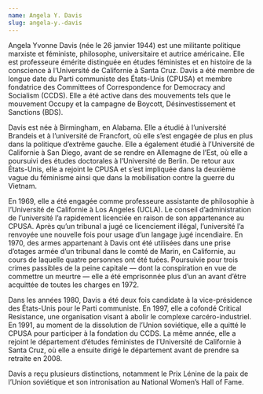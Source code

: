 ```yaml
---
name: Angela Y. Davis
slug: angela-y.-davis
---
```


Angela Yvonne Davis (née le 26 janvier 1944) est une militante politique marxiste et féministe, philosophe, universitaire et autrice américaine. Elle est professeure émérite distinguée en études féministes et en histoire de la conscience à l’Université de Californie à Santa Cruz. Davis a été membre de longue date du Parti communiste des États-Unis (CPUSA) et membre fondatrice des Committees of Correspondence for Democracy and Socialism (CCDS). Elle a été active dans des mouvements tels que le mouvement Occupy et la campagne de Boycott, Désinvestissement et Sanctions (BDS).

Davis est née à Birmingham, en Alabama. Elle a étudié à l’université Brandeis et à l’université de Francfort, où elle s’est engagée de plus en plus dans la politique d’extrême gauche. Elle a également étudié à l’Université de Californie à San Diego, avant de se rendre en Allemagne de l’Est, où elle a poursuivi des études doctorales à l’Université de Berlin. De retour aux États-Unis, elle a rejoint le CPUSA et s’est impliquée dans la deuxième vague du féminisme ainsi que dans la mobilisation contre la guerre du Vietnam.

En 1969, elle a été engagée comme professeure assistante de philosophie à l’Université de Californie à Los Angeles (UCLA). Le conseil d’administration de l’université l’a rapidement licenciée en raison de son appartenance au CPUSA. Après qu’un tribunal a jugé ce licenciement illégal, l’université l’a renvoyée une nouvelle fois pour usage d’un langage jugé incendiaire. En 1970, des armes appartenant à Davis ont été utilisées dans une prise d’otages armée d’un tribunal dans le comté de Marin, en Californie, au cours de laquelle quatre personnes ont été tuées. Poursuivie pour trois crimes passibles de la peine capitale — dont la conspiration en vue de commettre un meurtre — elle a été emprisonnée plus d’un an avant d’être acquittée de toutes les charges en 1972.

Dans les années 1980, Davis a été deux fois candidate à la vice-présidence des États-Unis pour le Parti communiste. En 1997, elle a cofondé Critical Resistance, une organisation visant à abolir le complexe carcéro-industriel. En 1991, au moment de la dissolution de l’Union soviétique, elle a quitté le CPUSA pour participer à la fondation du CCDS. La même année, elle a rejoint le département d’études féministes de l’Université de Californie à Santa Cruz, où elle a ensuite dirigé le département avant de prendre sa retraite en 2008.

Davis a reçu plusieurs distinctions, notamment le Prix Lénine de la paix de l’Union soviétique et son intronisation au National Women’s Hall of Fame.
